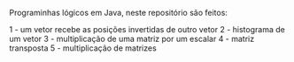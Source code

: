 Programinhas lógicos em Java, neste repositório são feitos: 

1 - um vetor recebe as posições invertidas de outro vetor
2 - histograma de um vetor
3 - multiplicação de uma matriz por um escalar
4 - matriz transposta
5 - multiplicação de matrizes
